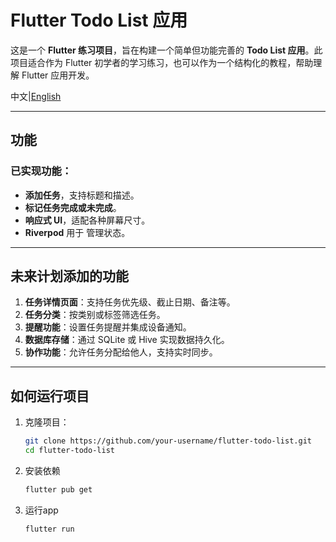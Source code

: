 
# Flutter Todo List 应用

这是一个 **Flutter 练习项目**，旨在构建一个简单但功能完善的 **Todo List 应用**。此项目适合作为 Flutter 初学者的学习练习，也可以作为一个结构化的教程，帮助理解 Flutter 应用开发。

中文|[English](README.md)

---

## 功能

### 已实现功能：
- **添加任务**，支持标题和描述。
- **标记任务完成或未完成**。
- **响应式 UI**，适配各种屏幕尺寸。
- **Riverpod** 用于 管理状态。

---

## 未来计划添加的功能

1. **任务详情页面**：支持任务优先级、截止日期、备注等。
2. **任务分类**：按类别或标签筛选任务。
3. **提醒功能**：设置任务提醒并集成设备通知。
4. **数据库存储**：通过 SQLite 或 Hive 实现数据持久化。
5. **协作功能**：允许任务分配给他人，支持实时同步。

---

## 如何运行项目

1. 克隆项目：
   ```bash
   git clone https://github.com/your-username/flutter-todo-list.git
   cd flutter-todo-list
2. 安装依赖
   ```bash
   flutter pub get
3. 运行app
   ```bash
   flutter run